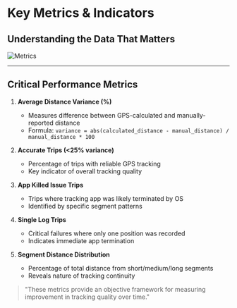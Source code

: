 # Key Metrics & Indicators

## Understanding the Data That Matters

![Metrics](https://cdn.pixabay.com/photo/2017/12/04/03/13/abacus-2996213_1280.jpg)

---

## Critical Performance Metrics

1. **Average Distance Variance (%)**
   - Measures difference between GPS-calculated and manually-reported distance
   - Formula: `variance = abs(calculated_distance - manual_distance) / manual_distance * 100`

2. **Accurate Trips (<25% variance)**
   - Percentage of trips with reliable GPS tracking
   - Key indicator of overall tracking quality

3. **App Killed Issue Trips**
   - Trips where tracking app was likely terminated by OS
   - Identified by specific segment patterns

4. **Single Log Trips**
   - Critical failures where only one position was recorded
   - Indicates immediate app termination

5. **Segment Distance Distribution**
   - Percentage of total distance from short/medium/long segments
   - Reveals nature of tracking continuity

> "These metrics provide an objective framework for measuring improvement in tracking quality over time." 